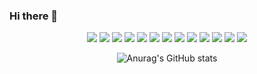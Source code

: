 ### Hi there 👋

<!--
**222SeungHyun/222SeungHyun** is a ✨ _special_ ✨ repository because its `README.md` (this file) appears on your GitHub profile.

Here are some ideas to get you started:

- 🔭 I’m currently working on ...
- 🌱 I’m currently learning ...
- 👯 I’m looking to collaborate on ...
- 🤔 I’m looking for help with ...
- 💬 Ask me about ...
- 📫 How to reach me: ...
- 😄 Pronouns: ...
- ⚡ Fun fact: ...
-->
<div align=center> 
  <img src="https://img.shields.io/badge/42Seoul-000000?style=for-the-badge&logo=![42](https://user-images.githubusercontent.com/93538221/183899766-7fdf3220-c545-4fe9-becf-f459b1b0fdfc.svg)&logoColor=000000"/>
  <img src="https://img.shields.io/badge/c-A8B9CC?style=for-the-badge&logo=![c](https://user-images.githubusercontent.com/93538221/184389208-c4800184-eb11-44f4-a743-86a0c8f2c302.svg)&logoColor=A8B9CC"/>
  <img src="https://img.shields.io/badge/cplusplus-00599C?style=for-the-badge&logo=![cplusplus](https://user-images.githubusercontent.com/93538221/184389405-94dadd04-cf93-4a3b-88a0-5b927fd5de5d.svg)&logoColor=00599C"/>
  <img src="https://img.shields.io/badge/python-3776AB?style=for-the-badge&logo=![python](https://user-images.githubusercontent.com/93538221/184389557-226f053d-8d6f-4547-a449-a3b67784cfad.svg)&logoColor=3776AB"/>
  <img src="https://img.shields.io/badge/arduino-00979D?style=for-the-badge&logo=![arduino](https://user-images.githubusercontent.com/93538221/184389805-7be024c2-c3e7-44dd-ad9d-a2a63cc7eb37.svg)&logoColor=00979D"/>
  <img src="https://img.shields.io/badge/javascript-F7DF1E?style=for-the-badge&logo=![javascript](https://user-images.githubusercontent.com/93538221/184390035-f3c56e50-19fc-420c-bd63-219cbb104a5d.svg)&logoColor=F7DF1E"/>
  <img src="https://img.shields.io/badge/tensorflow-FF6F00?style=for-the-badge&logo=![tensorflow](https://user-images.githubusercontent.com/93538221/184390620-d9e40d86-3c8d-4f07-ad7f-277aeaa502aa.svg)&logoColor=FF6F00"/>
  <img src="https://img.shields.io/badge/cocos-55C2E1?style=for-the-badge&logo=![cocos](https://user-images.githubusercontent.com/93538221/184390815-09724b29-2883-4457-926d-dd1a1ca2be20.svg)&logoColor=55C2E1"/>
  <img src="https://img.shields.io/badge/django-092E20?style=for-the-badge&logo=![django](https://user-images.githubusercontent.com/93538221/184391077-fbfef6e5-87dd-404b-af71-554593c14b39.svg)&logoColor=092E20"/>
  <img src="https://img.shields.io/badge/codeigniter-EF4223?style=for-the-badge&logo=![codeigniter](https://user-images.githubusercontent.com/93538221/184391279-4d3fbc97-6678-4597-9728-308eb5c42454.svg)&logoColor=EF4223"/>
  <img src="https://img.shields.io/badge/php-777BB4?style=for-the-badge&logo=![php](https://user-images.githubusercontent.com/93538221/184391415-70eca137-1a59-4004-93f4-4956f9c376b1.svg)&logoColor=777BB4"/>
  <img src="https://img.shields.io/badge/kotlin-7F52FF?style=for-the-badge&logo=![kotlin](https://user-images.githubusercontent.com/93538221/184391538-2325a201-5418-419a-bc00-551699e3e50c.svg)&logoColor=7F52FF"/>
  <img src="https://img.shields.io/badge/react-61DAFB?style=for-the-badge&logo=![react](https://user-images.githubusercontent.com/93538221/184391639-360be835-cb4d-4c65-a6b1-8b9787428d96.svg)&logoColor=61DAFB"/>
 
![Anurag's GitHub stats](https://github-readme-stats.vercel.app/api?username=222SeungHyun&show_icons=true&theme=highcontrast)
</div>
